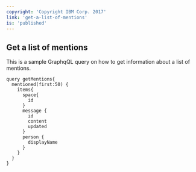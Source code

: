 ```yaml
---
copyright: 'Copyright IBM Corp. 2017'
link: 'get-a-list-of-mentions'
is: 'published'
---
```

## Get a list of mentions

This is a sample GraphqQL query on how to get information about a list of mentions.

```
query getMentions{
  mentioned(first:50) {
    items{
      space{
        id
      }
      message {
        id
        content
        updated
      }
      person {
        displayName
      }
    }
  }
}
```
